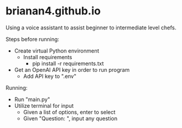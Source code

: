 # brianan4.github.io
Using a voice assistant to assist beginner to intermediate level chefs.

Steps before running:
- Create virtual Python environment
  - Install requirements
    - pip install -r requirements.txt
- Get an OpenAI API key in order to run program
  - Add API key to ".env"

Running:
- Run "main.py"
- Utilize terminal for input
  - Given a list of options, enter <int> to select
  - Given "Question: ", input any question
